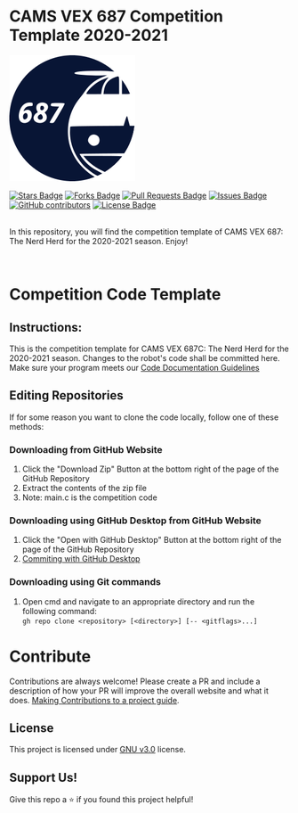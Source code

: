 # CAMS VEX 687 Competition Template 2020-2021
![VEX 687 Logo](/assets/img/logo.png)
<div align="left">
<a href="https://github.com/687vex/687C-Robot-Code-2020-2021/stargazers"><img src="https://img.shields.io/github/stars/687vex/687C-Robot-Code-2020-2021" alt="Stars Badge"/></a>
<a href="https://github.com/687vex/687C-Robot-Code-2020-2021/members"><img src="https://img.shields.io/github/forks/687vex/687C-Robot-Code-2020-2021" alt="Forks Badge"/></a>
<a href="https://github.com/687vex/687C-Robot-Code-2020-2021/pulls"><img src="https://img.shields.io/github/issues-pr/687vex/687C-Robot-Code-2020-2021" alt="Pull Requests Badge"/></a>
<a href="https://github.com/687vex/687C-Robot-Code-2020-2021"><img src="https://img.shields.io/github/issues/687vex/687C-Robot-Code-2020-2021" alt="Issues Badge"/></a>
<a href="https://github.com/687vex/687C-Robot-Code-2020-2021"><img alt="GitHub contributors" src="https://img.shields.io/github/contributors/687vex/687C-Robot-Code-2020-2021?color=2b9348"></a>
<a href="https://github.com/687vex/687C-Robot-Code-2020-2021/blob/master/LICENSE"><img src="https://img.shields.io/github/license/687vex/687C-Robot-Code-2020-2021?color=2b9348" alt="License Badge"/></a>
</div>

<br>

In this repository, you will find the competition template of CAMS VEX 687: The Nerd Herd for the 2020-2021 season. Enjoy!

<br>

# Competition Code Template
## Instructions:
This is the competition template for CAMS VEX 687C: The Nerd Herd for the 2020-2021 season. Changes to the robot's code shall be committed here. Make sure your program meets our [Code Documentation Guidelines](https://github.com/687vex/Competition-Template-2020-2021/blob/main/CodeDocumentation.md)

## Editing Repositories
If for some reason you want to clone the code locally, follow one of these methods:

### Downloading from GitHub Website
  1. Click the "Download Zip" Button at the bottom right of the page of the GitHub Repository
  2. Extract the contents of the zip file
  3. Note: main.c is the competition code

### Downloading using GitHub Desktop from GitHub Website
  1. Click the "Open with GitHub Desktop" Button at the bottom right of the page of the GitHub Repository
  3. [Commiting with GitHub Desktop](https://docs.github.com/en/desktop/contributing-and-collaborating-using-github-desktop/committing-and-reviewing-changes-to-your-project#1-choosing-a-branch-and-making-changes)

### Downloading using Git commands
  1. Open cmd and navigate to an appropriate directory and run the following command:
  <br> ```gh repo clone <repository> [<directory>] [-- <gitflags>...] ```

# Contribute
Contributions are always welcome! Please create a PR and include a description of how your PR will improve the overall website and what it does. [Making Contributions to a project guide](https://github.com/firstcontributions/first-contributions).

## License
This project is licensed under [GNU v3.0](https://opensource.org/licenses/GPL-3.0) license.

## Support Us!
Give this repo a ⭐️ if you found this project helpful!
